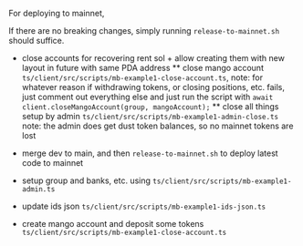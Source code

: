 For deploying to mainnet,

If there are no breaking changes, simply running `release-to-mainnet.sh` should suffice.

- close accounts for recovering rent sol + allow creating them with new layout in future with same PDA address
  ** close mango account `ts/client/src/scripts/mb-example1-close-account.ts`,
  note: for whatever reason if withdrawing tokens, or closing positions, etc. fails, just comment out everything else and just run the script with
  `await client.closeMangoAccount(group, mangoAccount);`
  ** close all things setup by admin `ts/client/src/scripts/mb-example1-admin-close.ts`
  note: the admin does get dust token balances, so no mainnet tokens are lost

- merge dev to main, and then `release-to-mainnet.sh` to deploy latest code to mainnet
- setup group and banks, etc. using `ts/client/src/scripts/mb-example1-admin.ts`
- update ids json `ts/client/src/scripts/mb-example1-ids-json.ts`
- create mango account and deposit some tokens `ts/client/src/scripts/mb-example1-close-account.ts`
